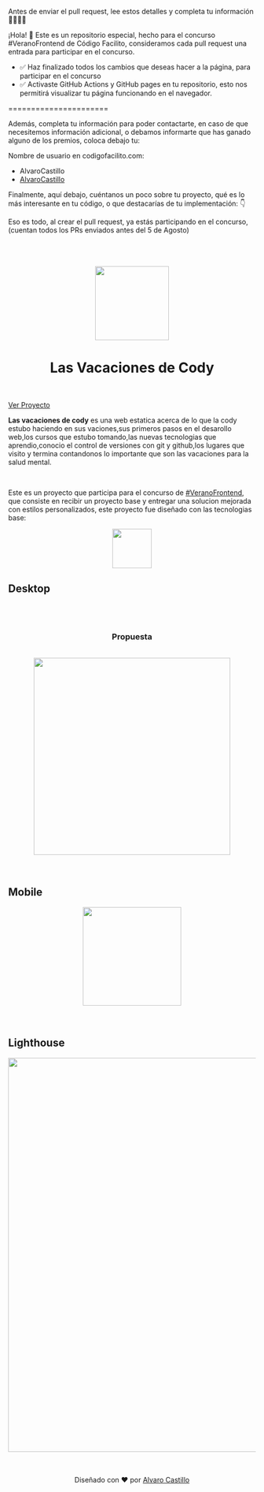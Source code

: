 Antes de enviar el pull request, lee estos detalles y completa tu información 🚨🚨🚨🚨

¡Hola! 👋 Este es un repositorio especial, hecho para el concurso #VeranoFrontend de Código Facilito, consideramos cada pull request una entrada para participar en el concurso.

-   ✅ Haz finalizado todos los cambios que deseas hacer a la página, para participar en el concurso
-   ✅ Activaste GitHub Actions y GitHub pages en tu repositorio, esto nos permitirá visualizar tu página funcionando en el navegador.


======================

Además, completa tu información para poder contactarte, en caso de que necesitemos información adicional, o debamos informarte que has ganado alguno de los premios, coloca debajo tu:

Nombre de usuario en codigofacilito.com:
- AlvaroCastillo
- [AlvaroCastillo](https://codigofacilito.com/usuarios/AlvaroCastillo)

Finalmente, aquí debajo, cuéntanos un poco sobre tu proyecto, qué es lo más interesante en tu código, o que destacarías de tu implementación: 👇


Eso es todo, al crear el pull request, ya estás participando en el concurso, (cuentan todos los PRs enviados antes del 5 de Agosto)



<br>
<br>
<br>

<div align="center">
<img width="150px"  src="https://raw.githubusercontent.com/Mrbanano/vacaciones-cody/581aeff04313ea171c2478e0e47c92d65421960a/public/images/heroimagemobile.svg" />

<br>

# Las Vacaciones de Cody
<br>
</div>


[Ver Proyecto](https://mrbanano.github.io/vacaciones-cody/)

**Las vacaciones de cody** es una web estatica acerca de lo que la cody estubo haciendo en sus vaciones,sus primeros pasos en el desarollo web,los cursos que estubo tomando,las nuevas tecnologias que aprendio,conocio el control de versiones con git y github,los lugares que visito y termina contandonos lo importante que son las vacaciones para la salud mental.

<br>

Este es un proyecto que participa para el concurso de [#VeranoFrontend](https://codigofacilito.com/verano/concurso), que consiste en recibir un proyecto base y entregar una solucion mejorada con estilos personalizados, este proyecto fue diseñado con las tecnologias base:
<div align="center">
<a href="https://github.com/Mrbanano"><img src="https://i.postimg.cc/fT7JqqM3/blanco2.png" height="80"></a>

</div>

## Desktop

<br>
<br>

</div>
<div align="center" >

### Propuesta 
<br>
<img width="400px" src="https://raw.githubusercontent.com/Mrbanano/vacaciones-cody/main/img/DesktopNew.png" />
</div>

<br>
<br>

## Mobile

<div align="center" >
<img width="200px" src="https://raw.githubusercontent.com/Mrbanano/vacaciones-cody/main/img/mobilePropuesta.png" />
</div>

<br>
<br>

## Lighthouse

<div align="center" >

<img width="800px" src="https://i.postimg.cc/6QGvf620/codypage.png" />

</div>
<br>
<br>

<div align="center">

Diseñado con ♥️ por [Alvaro Castillo](https://www.linkedin.com/in/alvaro-castillo-c/)

<div>
